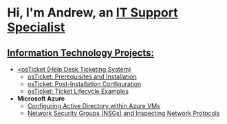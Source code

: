 <h1>Hi, I'm Andrew, an <a href="https://linkedin.com/in/andrewmorelnj">IT Support Specialist</h2>

<h2> Information Technology Projects:</h2>

- <osTicket (Help Desk Ticketing System)</b>
  - [osTicket: Prerequisites and Installation](https://github.com/andrewmorelnj/osticket-prereqs)
  - [osTicket: Post-Installation Configuration](https://github.com/andrewmoerlnj/post-install-config)
  - [osTicket: Ticket Lifecycle Examples](https://github.com/andrewmorelnj/ticket-lifecycle)
- <b>Microsoft Azure</b>
  - [Configuring Active Directory within Azure VMs](https://github.com/andrewmorelnj/configure-ad)
  - [Network Security Groups (NSGs) and Inspecting Network Protocols](https://github.com/andrewmorelnj/azure-network-protocols)
